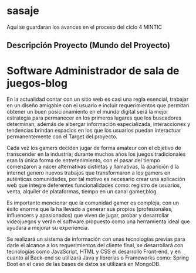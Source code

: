 # sasaje
Aquí se guardaran los avances en el proceso del ciclo 4 MINTIC


## Descripción Proyecto (Mundo del Proyecto) 

 

# Software Administrador de sala de juegos-blog 

 

En la actualidad contar con un sitio web es casi una regla esencial, trabajar en un diseño amigable con el usuario e incluir requerimientos que permitan obtener un buen posicionamiento en el mundo digital será la mejor estrategia para permanecer en los primeros lugares que los buscadores determinan; además de albergar información especializada, interacciones y tendencias brindan espacios en los que los usuarios puedan interactuar permanentemente con el Target del proyecto. 

Cada vez los gamers deciden jugar de forma amateur con el objetivo de transcender en la industria; durante muchos años los juegos tradicionales eran la única forma de entretenimiento, con el pasar del tiempo comenzaron a nacer alternativas distintas y llamativas, la aparición d la internet genero nuevos trabajos que transformaron a los gamers en auténticas comunidades, por tal motivo es necesario crear una aplicación web que integre deferentes funcionalidades como: registro de usuarios, venta, alquiler de plataformas, tiempo en un canal gamer,blog. 

Es importante mencionar que la comunidad gamer es compleja, con un éxito enorme que la ha llevado a generar sus propios (profesionales, influencers y apasionados) que viven de jugar, probar y desarrollar videojuegos y verán el software propuesto como una herramienta ideal que ayudara a mejorar su experiencia. 

Se realizará un sistema de información con unas tecnologías previas para darle el alcance a los requerimientos del cliente final, se desarrollará con tecnologías como JavaScript, HTML y CSS el desarrollo Front-end, y en cuanto al Back-end se utilizará Java y librerías o Frameworks como: Spring Boot en el caso de las bases de datos se utilizará en MongoDB. 

 